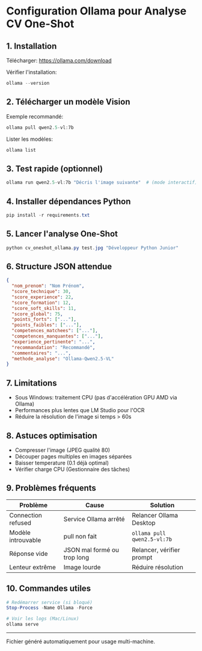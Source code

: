 # Configuration Ollama pour Analyse CV One-Shot

## 1. Installation
Télécharger: https://ollama.com/download

Vérifier l'installation:
```powershell
ollama --version
```

## 2. Télécharger un modèle Vision
Exemple recommandé:
```powershell
ollama pull qwen2.5-vl:7b
```
Lister les modèles:
```powershell
ollama list
```

## 3. Test rapide (optionnel)
```powershell
ollama run qwen2.5-vl:7b "Décris l'image suivante"  # (mode interactif)
```

## 4. Installer dépendances Python
```powershell
pip install -r requirements.txt
```

## 5. Lancer l'analyse One-Shot
```powershell
python cv_oneshot_ollama.py test.jpg "Développeur Python Junior"
```

## 6. Structure JSON attendue
```json
{
  "nom_prenom": "Nom Prénom",
  "score_technique": 30,
  "score_experience": 22,
  "score_formation": 12,
  "score_soft_skills": 11,
  "score_global": 75,
  "points_forts": ["..."],
  "points_faibles": ["..."],
  "competences_matchees": ["..."],
  "competences_manquantes": ["..."],
  "experience_pertinente": "...",
  "recommandation": "Recommandé",
  "commentaires": "...",
  "methode_analyse": "Ollama-Qwen2.5-VL"
}
```

## 7. Limitations
- Sous Windows: traitement CPU (pas d'accélération GPU AMD via Ollama)
- Performances plus lentes que LM Studio pour l'OCR
- Réduire la résolution de l'image si temps > 60s

## 8. Astuces optimisation
- Compresser l'image (JPEG qualité 80)
- Découper pages multiples en images séparées
- Baisser temperature (0.1 déjà optimal)
- Vérifier charge CPU (Gestionnaire des tâches)

## 9. Problèmes fréquents
| Problème | Cause | Solution |
|----------|-------|----------|
| Connection refused | Service Ollama arrêté | Relancer Ollama Desktop |
| Modèle introuvable | pull non fait | `ollama pull qwen2.5-vl:7b` |
| Réponse vide | JSON mal formé ou trop long | Relancer, vérifier prompt |
| Lenteur extrême | Image lourde | Réduire résolution |

## 10. Commandes utiles
```powershell
# Redémarrer service (si bloqué)
Stop-Process -Name Ollama -Force

# Voir les logs (Mac/Linux)
ollama serve
```

---
Fichier généré automatiquement pour usage multi-machine.
